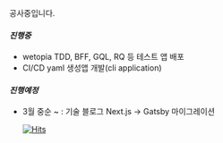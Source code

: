 공사중입니다.

#### <i>진행중</i>
- wetopia TDD, BFF, GQL, RQ 등 테스트 앱 배포
- CI/CD yaml 생성앱 개발(cli application)

#### <i>진행예정</i>
- 3월 중순 ~ : 기술 블로그 Next.js -> Gatsby 마이그레이션


  [![Hits](https://hits.seeyoufarm.com/api/count/incr/badge.svg?url=https%3A%2F%2Fgithub.com%2F0biglife&count_bg=%2379C83D&title_bg=%23555555&icon=freecodecamp.svg&icon_color=%23E7E7E7&title=hits&edge_flat=false)](https://hits.seeyoufarm.com)
